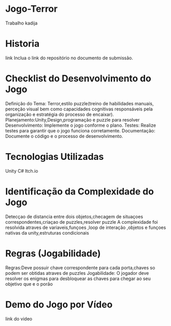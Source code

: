 # Jogo-Terror
Trabalho kadija

# Historia 



link Inclua o link do repositório no documento de submissão.

# Checklist do Desenvolvimento do Jogo
Definição do Tema: Terror,estilo puzzle(treino de habilidades manuais, perceção visual bem como capacidades cognitivas responsáveis pela organização e estratégia do processo de encaixar).
Planejamento:Unity,Design,programação e puzzle para resolver
Desenvolvimento: Implemente o jogo conforme o plano.
Testes: Realize testes para garantir que o jogo funciona corretamente.
Documentação: Documente o código e o processo de desenvolvimento.

# Tecnologias Utilizadas
Unity 
C#
Itch.io

# Identificação da Complexidade do Jogo
Detecçao de distancia entre dois objetos,checagem de situaçoes correspondentes,criaçao de puzzles,resolver puzzle 
A complexidade foi resolvida atraves de variaveis,funçoes ,loop de interação ,objetos e funçoes nativas da unity,estruturas condicionais 

# Regras (Jogabilidade)
Regras:Deve possuir chave correspondente para cada porta,chaves so podem ser obtidas atraves de puzzles 
Jogabilidade: O jogador deve resolver os enigmas para desbloquear as chaves para chegar ao seu objetivo que e o porão

# Demo do Jogo por Vídeo
link do video
